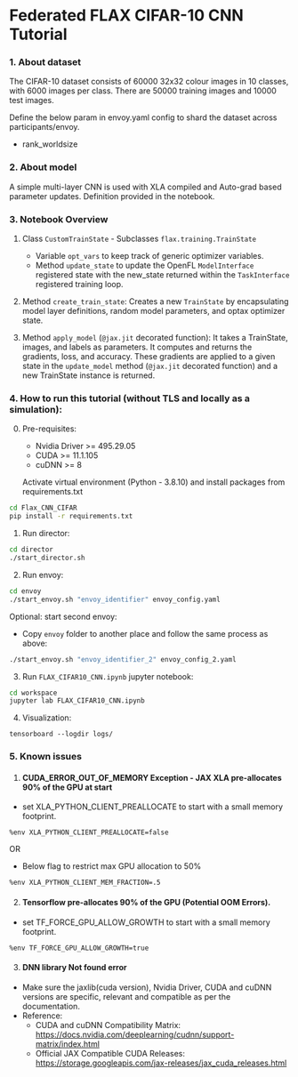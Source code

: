 # Federated FLAX CIFAR-10 CNN Tutorial

### 1. About dataset

The CIFAR-10 dataset consists of 60000 32x32 colour images in 10 classes, with 6000 images per class. There are 50000 training images and 10000 test images.

Define the below param in envoy.yaml config to shard the dataset across participants/envoy.
- rank_worldsize

### 2. About model

A simple multi-layer CNN is used with XLA compiled and Auto-grad based parameter updates.
Definition provided in the notebook.

### 3. Notebook Overview

1. Class `CustomTrainState` - Subclasses `flax.training.TrainState`
    - Variable `opt_vars` to keep track of generic optimizer variables.
    - Method `update_state` to update the OpenFL `ModelInterface` registered state with the new_state returned within the `TaskInterface` registered training loop.

2. Method `create_train_state`: Creates a new `TrainState` by encapsulating model layer definitions, random model parameters, and optax optimizer state.

3. Method `apply_model` (`@jax.jit` decorated function): It takes a TrainState, images, and labels as parameters. It computes and returns the gradients, loss, and accuracy. These gradients are applied to a given state in the `update_model` method (`@jax.jit` decorated function) and a new TrainState instance is returned.

### 4. How to run this tutorial (without TLS and locally as a simulation):

0. Pre-requisites:
    
    - Nvidia Driver >= 495.29.05
    - CUDA >= 11.1.105
    - cuDNN >= 8
    
    Activate virtual environment (Python - 3.8.10) and install packages from requirements.txt

```sh
cd Flax_CNN_CIFAR
pip install -r requirements.txt
```

1. Run director:

```sh
cd director
./start_director.sh
```

2. Run envoy:

```sh
cd envoy
./start_envoy.sh "envoy_identifier" envoy_config.yaml
```

Optional: start second envoy:

- Copy `envoy` folder to another place and follow the same process as above:

```sh
./start_envoy.sh "envoy_identifier_2" envoy_config_2.yaml
```

3. Run `FLAX_CIFAR10_CNN.ipynb` jupyter notebook:

```sh
cd workspace
jupyter lab FLAX_CIFAR10_CNN.ipynb
```

4. Visualization:

```
tensorboard --logdir logs/
```


### 5. Known issues

1. #### CUDA_ERROR_OUT_OF_MEMORY Exception - JAX XLA pre-allocates 90% of the GPU at start

- set XLA_PYTHON_CLIENT_PREALLOCATE to start with a small memory footprint.
```
%env XLA_PYTHON_CLIENT_PREALLOCATE=false
```
OR

- Below flag to restrict max GPU allocation to 50%
```
%env XLA_PYTHON_CLIENT_MEM_FRACTION=.5
```


2. #### Tensorflow pre-allocates 90% of the GPU (Potential OOM Errors).

- set TF_FORCE_GPU_ALLOW_GROWTH to start with a small memory footprint.
```
%env TF_FORCE_GPU_ALLOW_GROWTH=true
```

3. #### DNN library Not found error

- Make sure the jaxlib(cuda version), Nvidia Driver, CUDA and cuDNN versions are specific, relevant and compatible as per the documentation.
- Reference:
    -   CUDA and cuDNN Compatibility Matrix: https://docs.nvidia.com/deeplearning/cudnn/support-matrix/index.html
    -   Official JAX Compatible CUDA Releases: https://storage.googleapis.com/jax-releases/jax_cuda_releases.html
